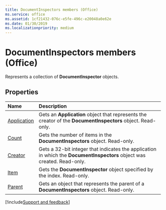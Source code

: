 ```yaml
---
title: DocumentInspectors members (Office)
ms.service: office
ms.assetid: 1cf21432-076c-e5fe-496c-e20048a0e62e
ms.date: 01/30/2019
ms.localizationpriority: medium
---
```



# DocumentInspectors members (Office)

Represents a collection of **DocumentInspector** objects.


## Properties

|Name|Description|
|:-----|:-----|
|[Application](../../Office.DocumentInspectors.Application.md)|Gets an **Application** object that represents the creator of the **DocumentInspectors** object. Read-only.|
|[Count](../../Office.DocumentInspectors.Count.md)|Gets the number of items in the **DocumentInspectors** object. Read-only.|
|[Creator](../../Office.DocumentInspectors.Creator.md)|Gets a 32-bit integer that indicates the application in which the **DocumentInspectors** object was created. Read-only.|
|[Item](../../Office.DocumentInspectors.Item.md)|Gets the **DocumentInspector** object specified by the index. Read-only.|
|[Parent](../../Office.DocumentInspectors.Parent.md)|Gets an object that represents the parent of a **DocumentInspectors** object. Read-only.|

[!include[Support and feedback](~/includes/feedback-boilerplate.md)]